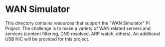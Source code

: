 # WAN Simulator
This directory contains resources that support the "WAN Simulator" Pi Project.  The challenge is to make a variety of WAN related servers and services (content filtering, DNS resolved, ARP watch, others).  An additional USB NIC will be provided for this project.
